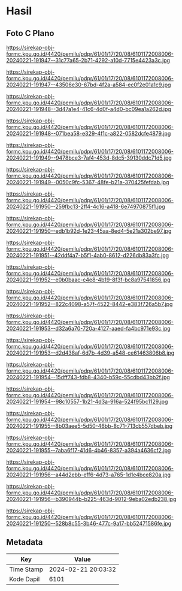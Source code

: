 # Hasil

## Foto C Plano

https://sirekap-obj-formc.kpu.go.id/4420/pemilu/pdpr/61/01/17/20/08/6101172008006-20240221-191947--31c77a65-2b71-4292-a10d-7715e4423a3c.jpg

https://sirekap-obj-formc.kpu.go.id/4420/pemilu/pdpr/61/01/17/20/08/6101172008006-20240221-191947--43506e30-67bd-4f2a-a584-ec0f2e01a1c9.jpg

https://sirekap-obj-formc.kpu.go.id/4420/pemilu/pdpr/61/01/17/20/08/6101172008006-20240221-191948--3d47a1e4-41c6-4d0f-a4d0-bc09ea1a262d.jpg

https://sirekap-obj-formc.kpu.go.id/4420/pemilu/pdpr/61/01/17/20/08/6101172008006-20240221-191948--071bea58-e329-4f1c-a822-0582dcfe4879.jpg

https://sirekap-obj-formc.kpu.go.id/4420/pemilu/pdpr/61/01/17/20/08/6101172008006-20240221-191949--9478bce3-7af4-453d-8dc5-39130ddc71d5.jpg

https://sirekap-obj-formc.kpu.go.id/4420/pemilu/pdpr/61/01/17/20/08/6101172008006-20240221-191949--0050c9fc-5367-48fe-b21a-370425fefdab.jpg

https://sirekap-obj-formc.kpu.go.id/4420/pemilu/pdpr/61/01/17/20/08/6101172008006-20240221-191950--259fbc13-2ff4-4c16-a418-6e74970875f1.jpg

https://sirekap-obj-formc.kpu.go.id/4420/pemilu/pdpr/61/01/17/20/08/6101172008006-20240221-191950--edb1b92d-1e23-45aa-8ed4-5e21a302be97.jpg

https://sirekap-obj-formc.kpu.go.id/4420/pemilu/pdpr/61/01/17/20/08/6101172008006-20240221-191951--42ddf4a7-b5f1-4ab0-8612-d226db83a3fc.jpg

https://sirekap-obj-formc.kpu.go.id/4420/pemilu/pdpr/61/01/17/20/08/6101172008006-20240221-191952--e0b0baac-c4e8-4b19-8f3f-bc8a97541856.jpg

https://sirekap-obj-formc.kpu.go.id/4420/pemilu/pdpr/61/01/17/20/08/6101172008006-20240221-191952--822c4098-a57f-4522-8442-e383f726a5b7.jpg

https://sirekap-obj-formc.kpu.go.id/4420/pemilu/pdpr/61/01/17/20/08/6101172008006-20240221-191953--d32a6a70-720a-4127-aaed-fa4bc971e93c.jpg

https://sirekap-obj-formc.kpu.go.id/4420/pemilu/pdpr/61/01/17/20/08/6101172008006-20240221-191953--d2d438af-6d7b-4d39-a548-ce61463806b8.jpg

https://sirekap-obj-formc.kpu.go.id/4420/pemilu/pdpr/61/01/17/20/08/6101172008006-20240221-191954--15dff743-fdb8-4340-b59c-55cdbd43bb2f.jpg

https://sirekap-obj-formc.kpu.go.id/4420/pemilu/pdpr/61/01/17/20/08/6101172008006-20240221-191954--98c10557-1b21-4d3a-916a-524f95bc1129.jpg

https://sirekap-obj-formc.kpu.go.id/4420/pemilu/pdpr/61/01/17/20/08/6101172008006-20240221-191955--8b03aee5-5d50-46bb-8c71-713cb557dbeb.jpg

https://sirekap-obj-formc.kpu.go.id/4420/pemilu/pdpr/61/01/17/20/08/6101172008006-20240221-191955--7aba6f17-41d6-4b46-8357-a394a4636cf2.jpg

https://sirekap-obj-formc.kpu.go.id/4420/pemilu/pdpr/61/01/17/20/08/6101172008006-20240221-191956--a44d2ebb-eff6-4d73-a765-1d1e4bce820a.jpg

https://sirekap-obj-formc.kpu.go.id/4420/pemilu/pdpr/61/01/17/20/08/6101172008006-20240221-191956--b390944b-b225-463d-9012-9eba02edb238.jpg

https://sirekap-obj-formc.kpu.go.id/4420/pemilu/pdpr/61/01/17/20/08/6101172008006-20240221-191250--528b8c55-3b46-477c-9a17-bb52471586fe.jpg


## Metadata

| Key        | Value               |
| ---------- | ------------------- |
| Time Stamp | 2024-02-21 20:03:32 |
| Kode Dapil | 6101                |



